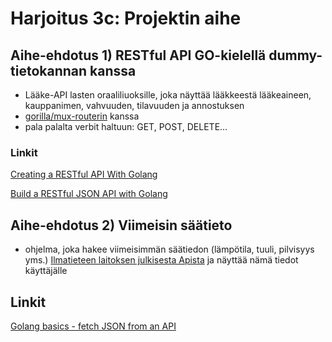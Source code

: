 # Harjoitus 3c: Projektin aihe

## Aihe-ehdotus 1) RESTful API GO-kielellä dummy-tietokannan kanssa

- Lääke-API lasten oraaliliuoksille, joka näyttää lääkkeestä lääkeaineen, kauppanimen, vahvuuden, tilavuuden ja annostuksen
- [gorilla/mux-routerin](https://github.com/gorilla/mux) kanssa
- pala palalta verbit haltuun: GET, POST, DELETE...

### Linkit

[Creating a RESTful API With Golang](https://tutorialedge.net/golang/creating-restful-api-with-golang/)

[Build a RESTful JSON API with Golang](https://medium.com/the-andela-way/build-a-restful-json-api-with-golang-85a83420c9da)

## Aihe-ehdotus 2) Viimeisin säätieto

- ohjelma, joka hakee viimeisimmän säätiedon (lämpötila, tuuli, pilvisyys yms.) [Ilmatieteen laitoksen julkisesta Apista](https://www.ilmatieteenlaitos.fi/observation-data?station=101004) ja näyttää nämä tiedot käyttäjälle

## Linkit

[Golang basics - fetch JSON from an API](https://blog.alexellis.io/golang-json-api-client/)